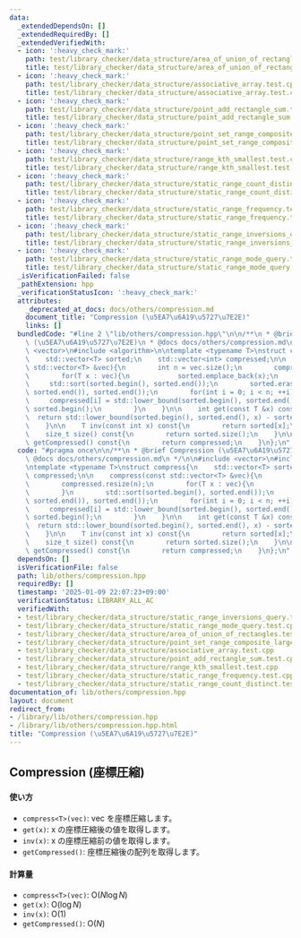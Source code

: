 ```yaml
---
data:
  _extendedDependsOn: []
  _extendedRequiredBy: []
  _extendedVerifiedWith:
  - icon: ':heavy_check_mark:'
    path: test/library_checker/data_structure/area_of_union_of_rectangles.test.cpp
    title: test/library_checker/data_structure/area_of_union_of_rectangles.test.cpp
  - icon: ':heavy_check_mark:'
    path: test/library_checker/data_structure/associative_array.test.cpp
    title: test/library_checker/data_structure/associative_array.test.cpp
  - icon: ':heavy_check_mark:'
    path: test/library_checker/data_structure/point_add_rectangle_sum.test.cpp
    title: test/library_checker/data_structure/point_add_rectangle_sum.test.cpp
  - icon: ':heavy_check_mark:'
    path: test/library_checker/data_structure/point_set_range_composite_large_array.test.cpp
    title: test/library_checker/data_structure/point_set_range_composite_large_array.test.cpp
  - icon: ':heavy_check_mark:'
    path: test/library_checker/data_structure/range_kth_smallest.test.cpp
    title: test/library_checker/data_structure/range_kth_smallest.test.cpp
  - icon: ':heavy_check_mark:'
    path: test/library_checker/data_structure/static_range_count_distinct.test.cpp
    title: test/library_checker/data_structure/static_range_count_distinct.test.cpp
  - icon: ':heavy_check_mark:'
    path: test/library_checker/data_structure/static_range_frequency.test.cpp
    title: test/library_checker/data_structure/static_range_frequency.test.cpp
  - icon: ':heavy_check_mark:'
    path: test/library_checker/data_structure/static_range_inversions_query.test.cpp
    title: test/library_checker/data_structure/static_range_inversions_query.test.cpp
  - icon: ':heavy_check_mark:'
    path: test/library_checker/data_structure/static_range_mode_query.test.cpp
    title: test/library_checker/data_structure/static_range_mode_query.test.cpp
  _isVerificationFailed: false
  _pathExtension: hpp
  _verificationStatusIcon: ':heavy_check_mark:'
  attributes:
    _deprecated_at_docs: docs/others/compression.md
    document_title: "Compression (\u5EA7\u6A19\u5727\u7E2E)"
    links: []
  bundledCode: "#line 2 \"lib/others/compression.hpp\"\n\n/**\n * @brief Compression\
    \ (\u5EA7\u6A19\u5727\u7E2E)\n * @docs docs/others/compression.md\n */\n\n#include\
    \ <vector>\n#include <algorithm>\n\ntemplate <typename T>\nstruct compress{\n\
    \    std::vector<T> sorted;\n    std::vector<int> compressed;\n\n    compress(const\
    \ std::vector<T> &vec){\n        int n = vec.size();\n        compressed.resize(n);\n\
    \        for(T x : vec){\n            sorted.emplace_back(x);\n        }\n   \
    \     std::sort(sorted.begin(), sorted.end());\n        sorted.erase(std::unique(sorted.begin(),\
    \ sorted.end()), sorted.end());\n        for(int i = 0; i < n; ++i){\n       \
    \     compressed[i] = std::lower_bound(sorted.begin(), sorted.end(), vec[i]) -\
    \ sorted.begin();\n        }\n    }\n\n    int get(const T &x) const{\n      \
    \  return std::lower_bound(sorted.begin(), sorted.end(), x) - sorted.begin();\n\
    \    }\n\n    T inv(const int x) const{\n        return sorted[x];\n    }\n\n\
    \    size_t size() const{\n        return sorted.size();\n    }\n\n    std::vector<int>\
    \ getCompressed() const{\n        return compressed;\n    }\n};\n"
  code: "#pragma once\n\n/**\n * @brief Compression (\u5EA7\u6A19\u5727\u7E2E)\n *\
    \ @docs docs/others/compression.md\n */\n\n#include <vector>\n#include <algorithm>\n\
    \ntemplate <typename T>\nstruct compress{\n    std::vector<T> sorted;\n    std::vector<int>\
    \ compressed;\n\n    compress(const std::vector<T> &vec){\n        int n = vec.size();\n\
    \        compressed.resize(n);\n        for(T x : vec){\n            sorted.emplace_back(x);\n\
    \        }\n        std::sort(sorted.begin(), sorted.end());\n        sorted.erase(std::unique(sorted.begin(),\
    \ sorted.end()), sorted.end());\n        for(int i = 0; i < n; ++i){\n       \
    \     compressed[i] = std::lower_bound(sorted.begin(), sorted.end(), vec[i]) -\
    \ sorted.begin();\n        }\n    }\n\n    int get(const T &x) const{\n      \
    \  return std::lower_bound(sorted.begin(), sorted.end(), x) - sorted.begin();\n\
    \    }\n\n    T inv(const int x) const{\n        return sorted[x];\n    }\n\n\
    \    size_t size() const{\n        return sorted.size();\n    }\n\n    std::vector<int>\
    \ getCompressed() const{\n        return compressed;\n    }\n};\n"
  dependsOn: []
  isVerificationFile: false
  path: lib/others/compression.hpp
  requiredBy: []
  timestamp: '2025-01-09 22:07:23+09:00'
  verificationStatus: LIBRARY_ALL_AC
  verifiedWith:
  - test/library_checker/data_structure/static_range_inversions_query.test.cpp
  - test/library_checker/data_structure/static_range_mode_query.test.cpp
  - test/library_checker/data_structure/area_of_union_of_rectangles.test.cpp
  - test/library_checker/data_structure/point_set_range_composite_large_array.test.cpp
  - test/library_checker/data_structure/associative_array.test.cpp
  - test/library_checker/data_structure/point_add_rectangle_sum.test.cpp
  - test/library_checker/data_structure/range_kth_smallest.test.cpp
  - test/library_checker/data_structure/static_range_frequency.test.cpp
  - test/library_checker/data_structure/static_range_count_distinct.test.cpp
documentation_of: lib/others/compression.hpp
layout: document
redirect_from:
- /library/lib/others/compression.hpp
- /library/lib/others/compression.hpp.html
title: "Compression (\u5EA7\u6A19\u5727\u7E2E)"
---
```

## Compression (座標圧縮)

#### 使い方

- `compress<T>(vec)`: vec を座標圧縮します。
- `get(x)`: x の座標圧縮後の値を取得します。
- `inv(x)`: x の座標圧縮前の値を取得します。
- `getCompressed()`: 座標圧縮後の配列を取得します。

#### 計算量

- `compress<T>(vec)`: $\mathrm{O}(N \log N)$
- `get(x)`: $\mathrm{O}(\log N)$
- `inv(x)`: $\mathrm{O}(1)$
- `getCompressed()`: $\mathrm{O}(N)$